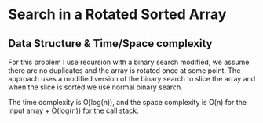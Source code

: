# Search in a Rotated Sorted Array
## Data Structure & Time/Space complexity

For this problem I use recursion with a binary search modified, we assume there are no duplicates and the array is rotated once at some point.
The approach uses a modified version of the binary search to slice the array and when the slice is sorted we use normal binary search.

The time complexity is O(log(n)), and the space complexity is O(n) for the input array + O(log(n)) for the call stack.